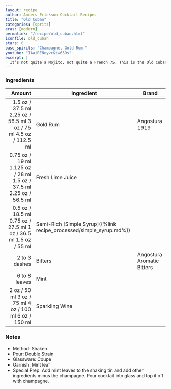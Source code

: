 ```yaml
---
layout: recipe
author: Anders Erickson Cocktail Recipes
title: "Old Cuban"
categories: [spritz]
eras: [modern]
permalink: "/recipe/old_cuban.html"
iconfile: old_cuban
stars: 0
base_spirits: "Champagne, Gold Rum "
youtube: "IAaiRENeyvc&t=639s"
excerpt: |
  It’s not quite a Mojito, not quite a French 75. This is the Old Cuban, a modern-classic cocktail from New York bartending legend Audrey Saunders.
---
```


### Ingredients

|        Amount | Ingredient                                                | Brand                      |
| ------------: | --------------------------------------------------------- | -------------------------- |
|        <span class="onex active">1.5 oz / 37.5 ml</span> <span class="onehalfx">2.25 oz / 56.5 ml</span> <span class="twox">3 oz / 75 ml</span> <span class="threex">4.5 oz / 112.5 ml</span> | Gold Rum                                                  | Angostura 1919             |
|       <span class="onex active">0.75 oz / 19 ml</span> <span class="onehalfx">1.125 oz / 28 ml</span> <span class="twox">1.5 oz / 37.5 ml</span> <span class="threex">2.25 oz / 56.5 ml</span> | Fresh Lime Juice                                          |
|        <span class="onex active">0.5 oz / 18.5 ml</span> <span class="onehalfx">0.75 oz / 27.5 ml</span> <span class="twox">1 oz / 36.5 ml</span> <span class="threex">1.5 oz / 55 ml</span> | Semi-Rich [Simple Syrup]({%link recipe_processed/simple_syrup.md%}) |
| 2 to 3 dashes | Bitters                                                   | Angostura Aromatic Bitters |
| 6 to 8 leaves | Mint                                                      |
|          <span class="onex active">2 oz / 50 ml</span> <span class="onehalfx">3 oz / 75 ml</span> <span class="twox">4 oz / 100 ml</span> <span class="threex">6 oz / 150 ml</span> | Sparkling Wine                                            |

### Notes

- Method: Shaken
- Pour: Double Strain
- Glassware: Coupe
- Garnish: Mint leaf
- Special Prep: Add mint leaves to the shaking tin and add other ingredients minus the champagne. Pour cocktail into glass and top it off with champagne.
